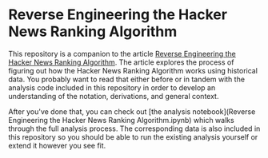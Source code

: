 # Reverse Engineering the Hacker News Ranking Algorithm

This repository is a companion to the article [Reverse Engineering the Hacker News Ranking Algorithm](http://sangaline.com/post/reverse-engineering-the-hacker-news-ranking-algorithm).
The article explores the process of figuring out how the Hacker News Ranking Algorithm works using historical data.
You probably want to read that either before or in tandem with the analysis code included in this repository in order to develop an understanding of the notation, derivations, and general context.

After you've done that, you can check out [the analysis notebook](Reverse Engineering the Hacker News Ranking Algorithm.ipynb) which walks through the full analysis process.
The corresponding data is also included in this repository so you should be able to run the existing analysis yourself or extend it however you see fit.
